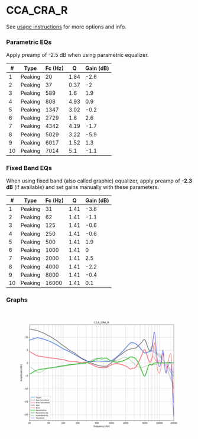 # CCA_CRA_R
See [usage instructions](https://github.com/jaakkopasanen/AutoEq#usage) for more options and info.

### Parametric EQs
Apply preamp of -2.5 dB when using parametric equalizer.

|   # | Type    |   Fc (Hz) |    Q |   Gain (dB) |
|-----|---------|-----------|------|-------------|
|   1 | Peaking |        20 | 1.84 |        -2.6 |
|   2 | Peaking |        37 | 0.37 |        -2   |
|   3 | Peaking |       589 | 1.6  |         1.9 |
|   4 | Peaking |       808 | 4.93 |         0.9 |
|   5 | Peaking |      1347 | 3.02 |        -0.2 |
|   6 | Peaking |      2729 | 1.6  |         2.6 |
|   7 | Peaking |      4342 | 4.19 |        -1.7 |
|   8 | Peaking |      5029 | 3.22 |        -5.9 |
|   9 | Peaking |      6017 | 1.52 |         1.3 |
|  10 | Peaking |      7014 | 5.1  |        -1.1 |

### Fixed Band EQs
When using fixed band (also called graphic) equalizer, apply preamp of **-2.3 dB** (if available) and set gains manually with these parameters.

|   # | Type    |   Fc (Hz) |    Q |   Gain (dB) |
|-----|---------|-----------|------|-------------|
|   1 | Peaking |        31 | 1.41 |        -3.6 |
|   2 | Peaking |        62 | 1.41 |        -1.1 |
|   3 | Peaking |       125 | 1.41 |        -0.6 |
|   4 | Peaking |       250 | 1.41 |        -0.6 |
|   5 | Peaking |       500 | 1.41 |         1.9 |
|   6 | Peaking |      1000 | 1.41 |         0   |
|   7 | Peaking |      2000 | 1.41 |         2.5 |
|   8 | Peaking |      4000 | 1.41 |        -2.2 |
|   9 | Peaking |      8000 | 1.41 |        -0.4 |
|  10 | Peaking |     16000 | 1.41 |         0.1 |

### Graphs
![](./CCA_CRA_R.png)
